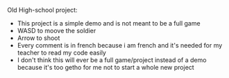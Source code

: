 Old High-school project:
- This project is a simple demo and is not meant to be a full game
- WASD to moove the soldier
- Arrow to shoot
- Every comment is in french because i am french and it's needed for my teacher to read my code easily
- I don't think this will ever be a full game/project instead of a demo because it's too getho for me not to start a whole new project
